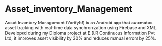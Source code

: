 # Asset_inventory_Management
Asset Inventory Management (VerifyIt!) is an Android app that automates asset tracking with real-time data synchronization using Firebase and XML. Developed during my Diploma project at E.D.R Continuous Information Pvt Ltd, it improves asset visibility by 30% and reduces manual errors by 25%.
